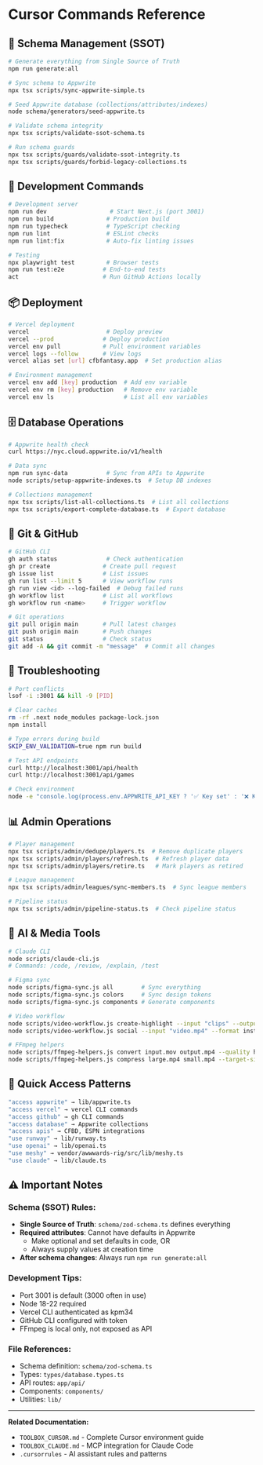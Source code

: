 # Cursor Commands Reference

## 🎯 Schema Management (SSOT)
```bash
# Generate everything from Single Source of Truth
npm run generate:all

# Sync schema to Appwrite
npx tsx scripts/sync-appwrite-simple.ts

# Seed Appwrite database (collections/attributes/indexes)
node schema/generators/seed-appwrite.ts

# Validate schema integrity
npx tsx scripts/validate-ssot-schema.ts

# Run schema guards
npx tsx scripts/guards/validate-ssot-integrity.ts
npx tsx scripts/guards/forbid-legacy-collections.ts
```

## 🚀 Development Commands
```bash
# Development server
npm run dev                  # Start Next.js (port 3001)
npm run build               # Production build
npm run typecheck           # TypeScript checking
npm run lint                # ESLint checks
npm run lint:fix            # Auto-fix linting issues

# Testing
npx playwright test         # Browser tests
npm run test:e2e           # End-to-end tests
act                        # Run GitHub Actions locally
```

## 📦 Deployment
```bash
# Vercel deployment
vercel                      # Deploy preview
vercel --prod              # Deploy production
vercel env pull            # Pull environment variables
vercel logs --follow       # View logs
vercel alias set [url] cfbfantasy.app  # Set production alias

# Environment management
vercel env add [key] production  # Add env variable
vercel env rm [key] production   # Remove env variable
vercel env ls                    # List all env variables
```

## 🗄️ Database Operations
```bash
# Appwrite health check
curl https://nyc.cloud.appwrite.io/v1/health

# Data sync
npm run sync-data           # Sync from APIs to Appwrite
node scripts/setup-appwrite-indexes.ts  # Setup DB indexes

# Collections management
npx tsx scripts/list-all-collections.ts  # List all collections
npx tsx scripts/export-complete-database.ts  # Export database
```

## 🐙 Git & GitHub
```bash
# GitHub CLI
gh auth status              # Check authentication
gh pr create               # Create pull request
gh issue list              # List issues
gh run list --limit 5      # View workflow runs
gh run view <id> --log-failed  # Debug failed runs
gh workflow list           # List all workflows
gh workflow run <name>     # Trigger workflow

# Git operations
git pull origin main       # Pull latest changes
git push origin main       # Push changes
git status                 # Check status
git add -A && git commit -m "message"  # Commit all changes
```

## 🔧 Troubleshooting
```bash
# Port conflicts
lsof -i :3001 && kill -9 [PID]

# Clear caches
rm -rf .next node_modules package-lock.json
npm install

# Type errors during build
SKIP_ENV_VALIDATION=true npm run build

# Test API endpoints
curl http://localhost:3001/api/health
curl http://localhost:3001/api/games

# Check environment
node -e "console.log(process.env.APPWRITE_API_KEY ? '✅ Key set' : '❌ Key missing')"
```

## 📊 Admin Operations
```bash
# Player management
npx tsx scripts/admin/dedupe/players.ts  # Remove duplicate players
npx tsx scripts/admin/players/refresh.ts  # Refresh player data
npx tsx scripts/admin/players/retire.ts   # Mark players as retired

# League management
npx tsx scripts/admin/leagues/sync-members.ts  # Sync league members

# Pipeline status
npx tsx scripts/admin/pipeline-status.ts  # Check pipeline status
```

## 🎨 AI & Media Tools
```bash
# Claude CLI
node scripts/claude-cli.js
# Commands: /code, /review, /explain, /test

# Figma sync
node scripts/figma-sync.js all        # Sync everything
node scripts/figma-sync.js colors     # Sync design tokens
node scripts/figma-sync.js components # Generate components

# Video workflow
node scripts/video-workflow.js create-highlight --input "clips" --output "highlight.mp4"
node scripts/video-workflow.js social --input "video.mp4" --format instagram

# FFmpeg helpers
node scripts/ffmpeg-helpers.js convert input.mov output.mp4 --quality high
node scripts/ffmpeg-helpers.js compress large.mp4 small.mp4 --target-size 10
```

## 🔑 Quick Access Patterns
```bash
"access appwrite" → lib/appwrite.ts
"access vercel" → vercel CLI commands
"access github" → gh CLI commands
"access database" → Appwrite collections
"access apis" → CFBD, ESPN integrations
"use runway" → lib/runway.ts
"use openai" → lib/openai.ts
"use meshy" → vendor/awwwards-rig/src/lib/meshy.ts
"use claude" → lib/claude.ts
```

## ⚠️ Important Notes

### Schema (SSOT) Rules:
- **Single Source of Truth**: `schema/zod-schema.ts` defines everything
- **Required attributes**: Cannot have defaults in Appwrite
  - Make optional and set defaults in code, OR
  - Always supply values at creation time
- **After schema changes**: Always run `npm run generate:all`

### Development Tips:
- Port 3001 is default (3000 often in use)
- Node 18-22 required
- Vercel CLI authenticated as kpm34
- GitHub CLI configured with token
- FFmpeg is local only, not exposed as API

### File References:
- Schema definition: `schema/zod-schema.ts`
- Types: `types/database.types.ts`
- API routes: `app/api/`
- Components: `components/`
- Utilities: `lib/`

---

**Related Documentation:**
- `TOOLBOX_CURSOR.md` - Complete Cursor environment guide
- `TOOLBOX_CLAUDE.md` - MCP integration for Claude Code
- `.cursorrules` - AI assistant rules and patterns